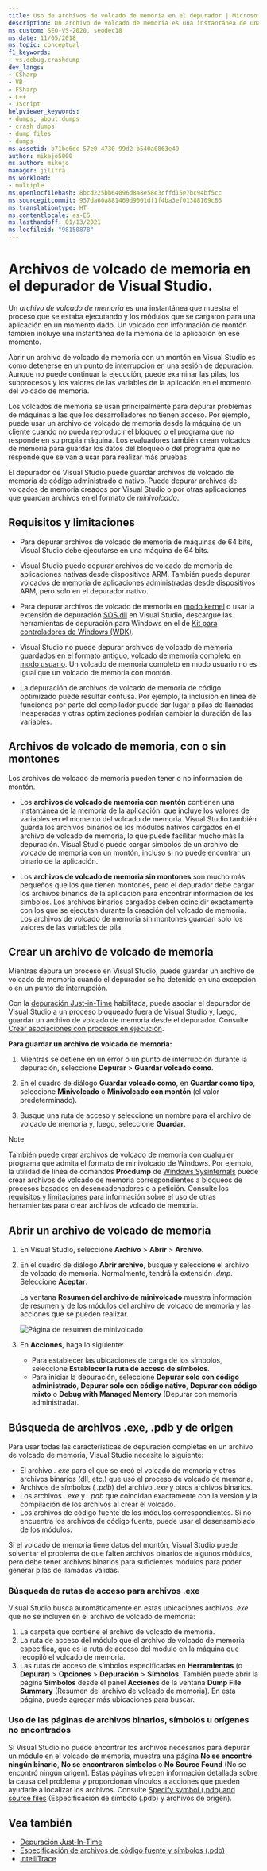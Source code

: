 ```yaml
---
title: Uso de archivos de volcado de memoria en el depurador | Microsoft Docs
description: Un archivo de volcado de memoria es una instantánea de una aplicación en ejecución y los módulos cargados. Considere la posibilidad de crear un archivo de volcado de memoria para las situaciones en las que no tenga acceso de depuración a la aplicación.
ms.custom: SEO-VS-2020, seodec18
ms.date: 11/05/2018
ms.topic: conceptual
f1_keywords:
- vs.debug.crashdump
dev_langs:
- CSharp
- VB
- FSharp
- C++
- JScript
helpviewer_keywords:
- dumps, about dumps
- crash dumps
- dump files
- dumps
ms.assetid: b71be6dc-57e0-4730-99d2-b540a0863e49
author: mikejo5000
ms.author: mikejo
manager: jillfra
ms.workload:
- multiple
ms.openlocfilehash: 8bcd225bb64096d8a8e58e3cffd15e7bc94bf5cc
ms.sourcegitcommit: 957da60a881469d9001df1f4ba3ef01388109c86
ms.translationtype: HT
ms.contentlocale: es-ES
ms.lasthandoff: 01/13/2021
ms.locfileid: "98150878"
---
```

# <a name="dump-files-in-the-visual-studio-debugger"></a>Archivos de volcado de memoria en el depurador de Visual Studio.

<a name="BKMK_What_is_a_dump_file_"></a> Un *archivo de volcado de memoria* es una instantánea que muestra el proceso que se estaba ejecutando y los módulos que se cargaron para una aplicación en un momento dado. Un volcado con información de montón también incluye una instantánea de la memoria de la aplicación en ese momento.

Abrir un archivo de volcado de memoria con un montón en Visual Studio es como detenerse en un punto de interrupción en una sesión de depuración. Aunque no puede continuar la ejecución, puede examinar las pilas, los subprocesos y los valores de las variables de la aplicación en el momento del volcado de memoria.

Los volcados de memoria se usan principalmente para depurar problemas de máquinas a las que los desarrolladores no tienen acceso. Por ejemplo, puede usar un archivo de volcado de memoria desde la máquina de un cliente cuando no pueda reproducir el bloqueo o el programa que no responde en su propia máquina. Los evaluadores también crean volcados de memoria para guardar los datos del bloqueo o del programa que no responde que se van a usar para realizar más pruebas.

El depurador de Visual Studio puede guardar archivos de volcado de memoria de código administrado o nativo. Puede depurar archivos de volcados de memoria creados por Visual Studio o por otras aplicaciones que guardan archivos en el formato de *minivolcado*.

## <a name="requirements-and-limitations"></a><a name="BKMK_Requirements_and_limitations"></a> Requisitos y limitaciones

- Para depurar archivos de volcado de memoria de máquinas de 64 bits, Visual Studio debe ejecutarse en una máquina de 64 bits.

- Visual Studio puede depurar archivos de volcado de memoria de aplicaciones nativas desde dispositivos ARM. También puede depurar volcados de memoria de aplicaciones administradas desde dispositivos ARM, pero solo en el depurador nativo.

- Para depurar archivos de volcado de memoria en [modo kernel](/windows-hardware/drivers/debugger/kernel-mode-dump-files) o usar la extensión de depuración [SOS.dll](/dotnet/framework/tools/sos-dll-sos-debugging-extension) en Visual Studio, descargue las herramientas de depuración para Windows en el de [Kit para controladores de Windows (WDK)](/windows-hardware/drivers/download-the-wdk).

- Visual Studio no puede depurar archivos de volcado de memoria guardados en el formato antiguo, [volcado de memoria completo en modo usuario](/windows/desktop/wer/collecting-user-mode-dumps). Un volcado de memoria completo en modo usuario no es igual que un volcado de memoria con montón.

- La depuración de archivos de volcado de memoria de código optimizado puede resultar confusa. Por ejemplo, la inclusión en línea de funciones por parte del compilador puede dar lugar a pilas de llamadas inesperadas y otras optimizaciones podrían cambiar la duración de las variables.

## <a name="dump-files-with-or-without-heaps"></a><a name="BKMK_Dump_files__with_or_without_heaps"></a> Archivos de volcado de memoria, con o sin montones

Los archivos de volcado de memoria pueden tener o no información de montón.

- Los **archivos de volcado de memoria con montón** contienen una instantánea de la memoria de la aplicación, que incluye los valores de variables en el momento del volcado de memoria. Visual Studio también guarda los archivos binarios de los módulos nativos cargados en el archivo de volcado de memoria, lo que puede facilitar mucho más la depuración. Visual Studio puede cargar símbolos de un archivo de volcado de memoria con un montón, incluso si no puede encontrar un binario de la aplicación.

- Los **archivos de volcado de memoria sin montones** son mucho más pequeños que los que tienen montones, pero el depurador debe cargar los archivos binarios de la aplicación para encontrar información de los símbolos. Los archivos binarios cargados deben coincidir exactamente con los que se ejecutan durante la creación del volcado de memoria. Los archivos de volcado de memoria sin montones guardan solo los valores de las variables de pila.

## <a name="create-a-dump-file"></a><a name="BKMK_Create_a_dump_file"></a> Crear un archivo de volcado de memoria

Mientras depura un proceso en Visual Studio, puede guardar un archivo de volcado de memoria cuando el depurador se ha detenido en una excepción o en un punto de interrupción.

Con la [depuración Just-in-Time](../debugger/just-in-time-debugging-in-visual-studio.md) habilitada, puede asociar el depurador de Visual Studio a un proceso bloqueado fuera de Visual Studio y, luego, guardar un archivo de volcado de memoria desde el depurador. Consulte [Crear asociaciones con procesos en ejecución](../debugger/attach-to-running-processes-with-the-visual-studio-debugger.md).

**Para guardar un archivo de volcado de memoria:**

1. Mientras se detiene en un error o un punto de interrupción durante la depuración, seleccione **Depurar** > **Guardar volcado como**.

1. En el cuadro de diálogo **Guardar volcado como**, en **Guardar como tipo**, seleccione **Minivolcado** o **Minivolcado con montón** (el valor predeterminado).

1. Busque una ruta de acceso y seleccione un nombre para el archivo de volcado de memoria y, luego, seleccione **Guardar**.

>[!NOTE]
>También puede crear archivos de volcado de memoria con cualquier programa que admita el formato de minivolcado de Windows. Por ejemplo, la utilidad de línea de comandos **Procdump** de [Windows Sysinternals](/sysinternals/) puede crear archivos de volcado de memoria correspondientes a bloqueos de procesos basados en desencadenadores o a petición. Consulte los [requisitos y limitaciones](../debugger/using-dump-files.md#BKMK_Requirements_and_limitations) para información sobre el uso de otras herramientas para crear archivos de volcado de memoria.

## <a name="open-a-dump-file"></a><a name="BKMK_Open_a_dump_file"></a> Abrir un archivo de volcado de memoria

1. En Visual Studio, seleccione **Archivo** > **Abrir** > **Archivo**.

1. En el cuadro de diálogo **Abrir archivo**, busque y seleccione el archivo de volcado de memoria. Normalmente, tendrá la extensión *.dmp*. Seleccione **Aceptar**.

   La ventana **Resumen del archivo de minivolcado** muestra información de resumen y de los módulos del archivo de volcado de memoria y las acciones que se pueden realizar.

   ![Página de resumen de minivolcado](../debugger/media/dbg_dump_summarypage.png "Página de resumen de minivolcado")

1. En **Acciones**, haga lo siguiente:
   - Para establecer las ubicaciones de carga de los símbolos, seleccione **Establecer la ruta de acceso de símbolos**.
   - Para iniciar la depuración, seleccione **Depurar solo con código administrado**, **Depurar solo con código nativo**, **Depurar con código mixto** o **Debug with Managed Memory** (Depurar con memoria administrada).

## <a name="find-exe-pdb-and-source-files"></a><a name="BKMK_Find_binaries__symbol___pdb__files__and_source_files"></a> Búsqueda de archivos .exe, .pdb y de origen

Para usar todas las características de depuración completas en un archivo de volcado de memoria, Visual Studio necesita lo siguiente:

- El archivo *. exe* para el que se creó el volcado de memoria y otros archivos binarios (dll, etc.) que usó el proceso de volcado de memoria.
- Archivos de símbolos ( *.pdb*) del archivo *.exe* y otros archivos binarios.
- Los archivos *. exe* y *. pdb* que coincidan exactamente con la versión y la compilación de los archivos al crear el volcado.
- Los archivos de código fuente de los módulos correspondientes. Si no encuentra los archivos de código fuente, puede usar el desensamblado de los módulos.

Si el volcado de memoria tiene datos del montón, Visual Studio puede solventar el problema de que falten archivos binarios de algunos módulos, pero debe tener archivos binarios para suficientes módulos para poder generar pilas de llamadas válidas.

### <a name="search-paths-for-exe-files"></a>Búsqueda de rutas de acceso para archivos .exe

Visual Studio busca automáticamente en estas ubicaciones archivos *.exe* que no se incluyen en el archivo de volcado de memoria:

1. La carpeta que contiene el archivo de volcado de memoria.
2. La ruta de acceso del módulo que el archivo de volcado de memoria especifica, que es la ruta de acceso del módulo en la máquina que recopiló el volcado de memoria.
3. Las rutas de acceso de símbolos especificadas en **Herramientas** (o **Depurar**) > **Opciones** > **Depuración** > **Símbolos**. También puede abrir la página **Símbolos** desde el panel **Acciones** de la ventana **Dump File Summary** (Resumen del archivo de volcado de memoria). En esta página, puede agregar más ubicaciones para buscar.

### <a name="use-the-no-binary-no-symbols-or-no-source-found-pages"></a>Uso de las páginas de archivos binarios, símbolos u orígenes no encontrados

Si Visual Studio no puede encontrar los archivos necesarios para depurar un módulo en el volcado de memoria, muestra una página **No se encontró ningún binario**, **No se encontraron símbolos** o **No Source Found** (No se encontró ningún origen). Estas páginas ofrecen información detallada sobre la causa del problema y proporcionan vínculos a acciones que pueden ayudarle a localizar los archivos. Consulte [Specify symbol (.pdb) and source files](../debugger/specify-symbol-dot-pdb-and-source-files-in-the-visual-studio-debugger.md) (Especificación de símbolo (.pdb) y archivos de origen).

## <a name="see-also"></a>Vea también

- [Depuración Just-In-Time](../debugger/just-in-time-debugging-in-visual-studio.md)
- [Especificación de archivos de código fuente y símbolos (.pdb)](../debugger/specify-symbol-dot-pdb-and-source-files-in-the-visual-studio-debugger.md)
- [IntelliTrace](../debugger/intellitrace.md)